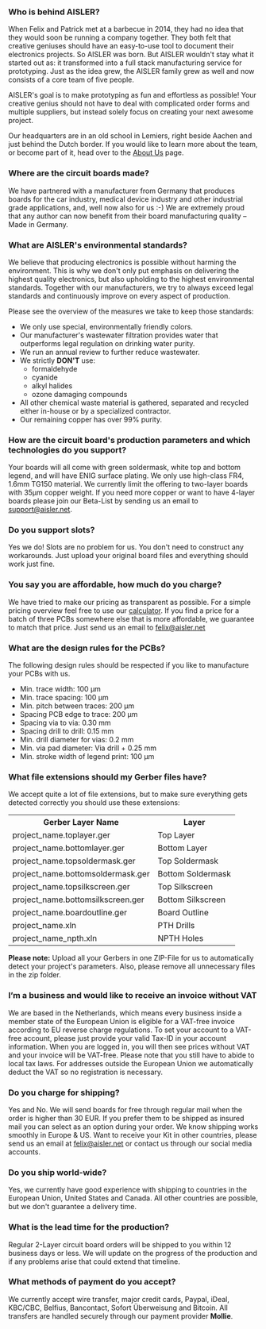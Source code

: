 ### Who is behind AISLER? ###

When Felix and Patrick met at a barbecue in 2014, they had no idea that they would soon be running a company together. They both felt that creative geniuses should have an easy-to-use tool to document their electronics projects. So AISLER was born. But AISLER wouldn't stay what it started out as: it transformed into a full stack manufacturing service for prototyping. Just as the idea grew, the AISLER family grew as well and now consists of a core team of five people.

AISLER's goal is to make prototyping as fun and effortless as possible! Your creative genius should not have to deal with complicated order forms and multiple suppliers, but instead solely focus on creating your next awesome project.

Our headquarters are in an old school in Lemiers, right beside Aachen and just behind the Dutch border. If you would like to learn more about the team, or become part of it, head over to the [About Us](https://go.aisler.net/about/us) page.

### Where are the circuit boards made? ###

We have partnered with a manufacturer from Germany that produces boards for the car industry, medical device industry and other industrial grade applications, and, well now also for us :-) We are extremely proud that any author can now benefit from their board manufacturing quality – Made in Germany.

### What are AISLER's environmental standards? ###

We believe that producing electronics is possible without harming the environment. This is why we don't only put emphasis on delivering the highest quality electronics, but also upholding to the highest environmental standards. Together with our manufacturers, we try to always exceed legal standards and continuously improve on every aspect of production. 

Please see the overview of the measures we take to keep those standards:

- We only use special, environmentally friendly colors.
- Our manufacturer's wastewater filtration provides water that outperforms legal regulation on drinking water purity.
- We run an annual review to further reduce wastewater.
- We strictly **DON'T** use:
    - formaldehyde
    - cyanide
    - alkyl halides
    - ozone damaging compounds
- All other chemical waste material is gathered, separated and recycled either in-house or by a specialized contractor.
- Our remaining copper has over 99% purity.


### How are the circuit board's production parameters and which technologies do you support? ###

Your boards will all come with green soldermask, white top and bottom legend, and will have ENIG surface plating. We only use high-class FR4, 1.6mm TG150 material. We currently limit the offering to two-layer boards with 35µm copper weight. If you need more copper or want to have 4-layer boards please join our Beta-List by sending us an email to support@aisler.net.

### Do you support slots? ###

Yes we do! Slots are no problem for us. You don't need to construct any workarounds. Just upload your original board files and everything should work just fine.

### You say you are affordable, how much do you charge? ###

We have tried to make our pricing as transparent as possible. For a simple pricing overview feel free to use our [calculator](https://go.aisler.net). If you find a price for a batch of three PCBs somewhere else that is more affordable, we guarantee to match that price. Just send us an email to [felix@aisler.net](mailto:felix@aisler.net)


### What are the design rules for the PCBs? ###

The following design rules should be respected if you like to manufacture your PCBs with us.

- Min. trace width: 100 μm
- Min. trace spacing: 100 μm
- Min. pitch between traces: 200 μm
- Spacing PCB edge to trace: 200 μm
- Spacing via to via: 0.30 mm
- Spacing drill to drill: 0.15 mm
- Min. drill diameter for vias: 0.2 mm
- Min. via pad diameter: Via drill + 0.25 mm
- Min. stroke width of legend print: 100 μm
 
### What file extensions should my Gerber files have? ###

We accept quite a lot of file extensions, but to make sure everything gets detected correctly you should use these extensions:

<table>
<tr><th>Gerber Layer Name</th><th>Layer</th></tr>
<tr> <td>project_name.toplayer.ger</td><td>Top Layer</td> </tr>
<tr> <td>project_name.bottomlayer.ger</td><td>Bottom Layer</td> </tr>
<tr> <td>project_name.topsoldermask.ger</td><td>Top Soldermask</td> </tr>
<tr> <td>project_name.bottomsoldermask.ger</td><td>Bottom Soldermask</td> </tr>
<tr> <td>project_name.topsilkscreen.ger</td><td>Top Silkscreen</td> </tr>
<tr> <td>project_name.bottomsilkscreen.ger</td><td>Bottom Silkscreen</td> </tr>
<tr> <td>project_name.boardoutline.ger</td><td>Board Outline</td> </tr>
<tr> <td>project_name.xln</td><td>PTH Drills</td> </tr>
<tr> <td>project_name_npth.xln</td><td>NPTH Holes</td> </tr>
</table>

**Please note:** Upload all your Gerbers in one ZIP-File for us to automatically detect your project's parameters. Also, please remove all unnecessary files in the zip folder.

### I’m a business and would like to receive an invoice without VAT ###

We are based in the Netherlands, which means every business inside a member state of the European Union is eligible for a VAT-free invoice according to EU reverse charge regulations. To set your account to a VAT-free account, please just provide your valid Tax-ID in your account information. When you are logged in, you will then see prices without VAT and your invoice will be VAT-free. Please note that you still have to abide to local tax laws. For addresses outside the European Union we automatically deduct the VAT so no registration is necessary.

### Do you charge for shipping? ###

Yes and No. We will send boards for free through regular mail when the order is higher than 30 EUR. If you prefer them to be shipped as insured mail you can select as an option during your order. We know shipping works smoothly in Europe & US. Want to receive your Kit in other countries, please send us an email at [felix@aisler.net](mailto:felix@aisler.net) or contact us through our social media accounts.

### Do you ship world-wide? ###

Yes, we currently have good experience with shipping to countries in the European Union, United States and Canada. All other countries are possible, but we don't guarantee a delivery time. 

### What is the lead time for the production? ###

Regular 2-Layer circuit board orders will be shipped to you within 12 business days or less. We will update on the progress of the production and if any problems arise that could extend that timeline.

### What methods of payment do you accept? ###

We currently accept wire transfer, major credit cards, Paypal, iDeal, KBC/CBC, Belfius, Bancontact, Sofort Überweisung and Bitcoin. All transfers are handled securely through our payment provider **Mollie**.
